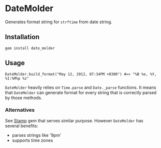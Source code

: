 # DateMolder
Generates format string for `strftime` from date string.

## Installation

    gem install date_molder

## Usage

    DateMolder.build_format("May 12, 2012, 07:34PM +0300") #=> "%B %e, %Y, %I:%M%p %z"

`DateMolder` heavily relies on `Time.parse` and `Date._parse` functions.
It means that `DateMolder` can generate format for every string that is correctly parsed by those methods.

### Alternatives

See [Stamp](https://github.com/jeremyw/stamp) gem that serves similar purpose. However `DateMolder` has several benefits:

* parses strings like '9pm'
* supports time zones
